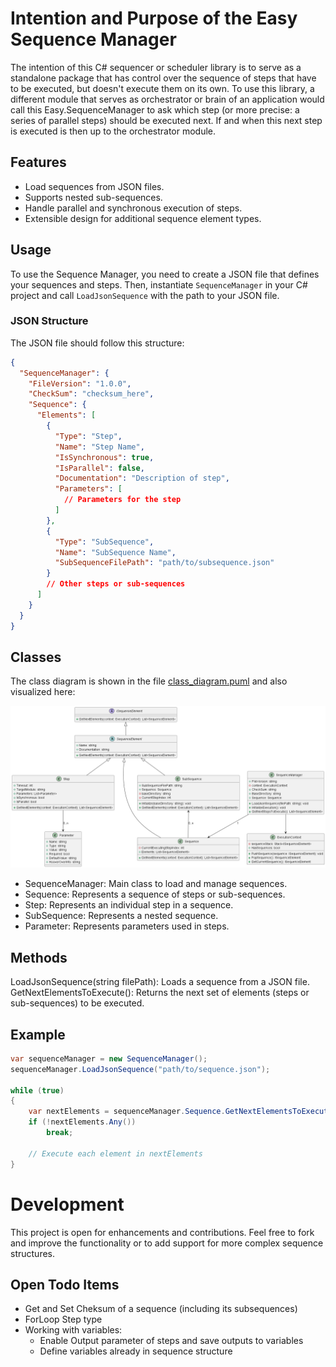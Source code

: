 # Intention and Purpose of the Easy Sequence Manager

The intention of this C# sequencer or scheduler library is to serve as a standalone package that has control over the sequence of steps that have to be executed, but doesn't execute them on its own. To use this library, a different module that serves as orchestrator or brain of an application would call this Easy.SequenceManager to ask which step (or more precise: a series of parallel steps) should be executed next. If and when this next step is executed is then up to the orchestrator module.

## Features

- Load sequences from JSON files.
- Supports nested sub-sequences.
- Handle parallel and synchronous execution of steps.
- Extensible design for additional sequence element types.

## Usage

To use the Sequence Manager, you need to create a JSON file that defines your sequences and steps. Then, instantiate `SequenceManager` in your C# project and call `LoadJsonSequence` with the path to your JSON file.

### JSON Structure

The JSON file should follow this structure:

```json
{
  "SequenceManager": {
    "FileVersion": "1.0.0",
    "CheckSum": "checksum_here",
    "Sequence": {
      "Elements": [
        {
          "Type": "Step",
          "Name": "Step Name",
          "IsSynchronous": true,
          "IsParallel": false,
          "Documentation": "Description of step",
          "Parameters": [
            // Parameters for the step
          ]
        },
        {
          "Type": "SubSequence",
          "Name": "SubSequence Name",
          "SubSequenceFilePath": "path/to/subsequence.json"
        }
        // Other steps or sub-sequences
      ]
    }
  }
}
```
## Classes
The class diagram is shown in the file [class_diagram.puml](class_diagram.puml) and also visualized here:

![Easy_SequenceManager_Class_Diagram.png](Easy_SequenceManager_Class_Diagram.png)

- SequenceManager: Main class to load and manage sequences.
- Sequence: Represents a sequence of steps or sub-sequences.
- Step: Represents an individual step in a sequence.
- SubSequence: Represents a nested sequence.
- Parameter: Represents parameters used in steps.

## Methods
LoadJsonSequence(string filePath): Loads a sequence from a JSON file.
GetNextElementsToExecute(): Returns the next set of elements (steps or sub-sequences) to be executed.

## Example
```c#
var sequenceManager = new SequenceManager();
sequenceManager.LoadJsonSequence("path/to/sequence.json");

while (true)
{
    var nextElements = sequenceManager.Sequence.GetNextElementsToExecute();
    if (!nextElements.Any())
        break;

    // Execute each element in nextElements
}

```

# Development
This project is open for enhancements and contributions. Feel free to fork and improve the functionality or to add support for more complex sequence structures.

## Open Todo Items
- Get and Set Cheksum of a sequence (including its subsequences)
- ForLoop Step type
- Working with variables:
  - Enable Output parameter of steps and save outputs to variables
  - Define variables already in sequence structure